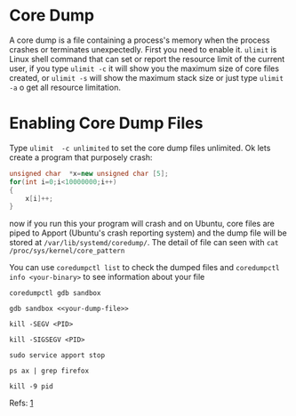 # Core Dump
A core dump is a file containing a process's memory when the process crashes or terminates unexpectedly. First you need to enable it.
`ulimit` is Linux shell command that can set or report the resource limit of the current user, if you type
`ulimit -c` it will show you the maximum size of core files created, or `ulimit -s` will show the maximum stack size or just type
`ulimit -a` o get all resource limitation.

# Enabling Core Dump Files
Type `ulimit  -c unlimited` to set the core dump files unlimited. Ok lets create a program that purposely crash:


```cpp
unsigned char  *x=new unsigned char [5];
for(int i=0;i<10000000;i++)
{
	x[i]++;
}
```
now if you run this your program will crash and on Ubuntu, core files are piped to Apport (Ubuntu's crash reporting system) 
and the dump file will be stored at `/var/lib/systemd/coredump/`. The detail of file can seen with `cat /proc/sys/kernel/core_pattern`

You can use `coredumpctl list` to check the dumped files and `coredumpctl info <your-binary>` to see information about your file

`coredumpctl gdb sandbox`


`gdb sandbox <<your-dump-file>>`


`kill -SEGV <PID>`

`kill -SIGSEGV <PID>`

`sudo service apport stop`

`ps ax | grep firefox`


`kill -9 pid`


Refs: [1](https://doc.qt.io/qtcreator/creator-debugger-operating-modes.html)
